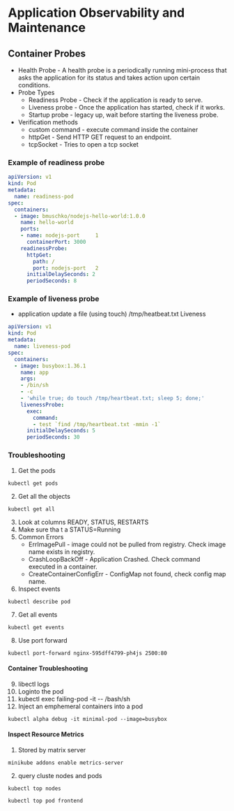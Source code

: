 # Application Observability and Maintenance

## Container Probes

- Health Probe - A health probe is a periodically running mini-process that asks the application for its status and takes action upon certain conditions.
- Probe Types
  - Readiness Probe - Check if the application is ready to serve.
  - Liveness probe - Once the application has started, check if it works.
  - Startup probe - legacy up, wait before starting the liveness probe.
- Verification methods
  - custom command - execute command inside the container
  - httpGet - Send HTTP GET request to an endpoint.
  - tcpSocket - Tries to open a tcp socket
### Example of readiness probe
```yaml
apiVersion: v1
kind: Pod
metadata:
  name: readiness-pod
spec:
  containers:
  - image: bmuschko/nodejs-hello-world:1.0.0
    name: hello-world
    ports:
    - name: nodejs-port     1
      containerPort: 3000
    readinessProbe:
      httpGet:
        path: /
        port: nodejs-port   2
      initialDelaySeconds: 2
      periodSeconds: 8
```
### Example of liveness probe
- application update a file (using touch) /tmp/heatbeat.txt
Liveness
```yaml
apiVersion: v1
kind: Pod
metadata:
  name: liveness-pod
spec:
  containers:
  - image: busybox:1.36.1
    name: app
    args:
    - /bin/sh
    - -c
    - 'while true; do touch /tmp/heartbeat.txt; sleep 5; done;'
    livenessProbe:
      exec:
        command:
        - test `find /tmp/heartbeat.txt -mmin -1`
      initialDelaySeconds: 5
      periodSeconds: 30
```

### Troubleshooting
1. Get the pods
```commandline
kubectl get pods
```
2. Get all the objects
```commandline
kubectl get all
``` 
3. Look at columns READY, STATUS, RESTARTS
4. Make sure tha t a STATUS=Running
5. Common Errors
   - ErrImagePull - image could not be pulled from registry. Check image name exists in registry.
   - CrashLoopBackOff - Application Crashed. Check command executed in a container.
   - CreateContainerConfigErr - ConfigMap not found, check config map name. 
6. Inspect events
```commandline
kubectl describe pod
```
7. Get all events
```commandline
kubectl get events
```
8. Use port forward
```commandline
kubectl port-forward nginx-595dff4799-ph4js 2500:80
```

#### Container Troubleshooting
9. libectl logs <pod name>
10. Loginto the pod
11. kubectl exec failing-pod -it -- /bash/sh
12. Inject an emphemeral containers into a pod
```commandline
kubectl alpha debug -it minimal-pod --image=busybox
```

#### Inspect Resource Metrics
1) Stored by matrix server
```commandline
minikube addons enable metrics-server
```
2) query cluste nodes and pods
```commandline
kubectl top nodes
```
```commandline
kubectl top pod frontend
```